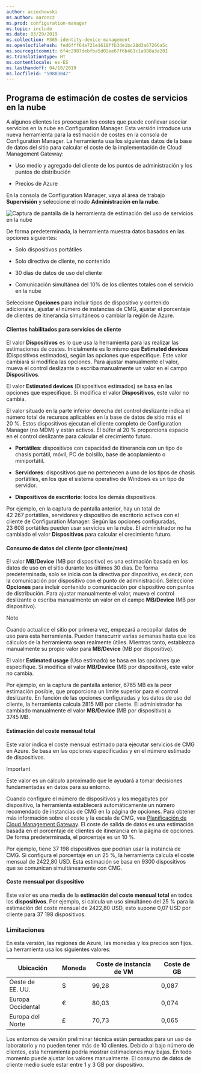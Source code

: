 ```yaml
---
author: aczechowski
ms.author: aaroncz
ms.prod: configuration-manager
ms.topic: include
ms.date: 03/29/2019
ms.collection: M365-identity-device-management
ms.openlocfilehash: fed6fff64a721e1618ffb3de1bc28d3a67266a5c
ms.sourcegitcommit: 6f4c2987debfba5d02ee67f6b461c1a988a3e201
ms.translationtype: HT
ms.contentlocale: es-ES
ms.lasthandoff: 04/18/2019
ms.locfileid: "59803047"
---
```

## <a name="bkmk_cmg"></a> Programa de estimación de costes de servicios en la nube

<!--3555774-->

A algunos clientes les preocupan los costes que puede conllevar asociar servicios en la nube en Configuration Manager. Esta versión introduce una nueva herramienta para la estimación de costes en la consola de Configuration Manager. La herramienta usa los siguientes datos de la base de datos del sitio para calcular el coste de la implementación de Cloud Management Gateway:  

- Uso medio y agregado del cliente de los puntos de administración y los puntos de distribución  

- Precios de Azure  

En la consola de Configuration Manager, vaya al área de trabajo **Supervisión** y seleccione el nodo **Administración en la nube**.  

![Captura de pantalla de la herramienta de estimación del uso de servicios en la nube](../../media/3555774-cmg-cost-estimator.png)

De forma predeterminada, la herramienta muestra datos basados en las opciones siguientes:  

- Solo dispositivos portátiles  

- Solo directiva de cliente, no contenido  

- 30 días de datos de uso del cliente  

- Comunicación simultánea del 10% de los clientes totales con el servicio en la nube  

Seleccione **Opciones** para incluir tipos de dispositivo y contenido adicionales, ajustar el número de instancias de CMG, ajustar el porcentaje de clientes de itinerancia simultáneos o cambiar la región de Azure.

#### <a name="clients-enabled-for-client-services"></a>Clientes habilitados para servicios de cliente

El valor **Dispositivos** es lo que usa la herramienta para las realizar las estimaciones de costes. Inicialmente es lo mismo que **Estimated devices** (Dispositivos estimados), según las opciones que especifique. Este valor cambiará si modifica las opciones. Para ajustar manualmente el valor, mueva el control deslizante o escriba manualmente un valor en el campo **Dispositivos**.

El valor **Estimated devices** (Dispositivos estimados) se basa en las opciones que especifique. Si modifica el valor **Dispositivos**, este valor no cambia.

El valor situado en la parte inferior derecha del control deslizante indica el número total de recursos aplicables en la base de datos de sitio más el 20 %. Estos dispositivos ejecutan el cliente completo de Configuration Manager (no MDM) y están activos. El búfer al 20 % proporciona espacio en el control deslizante para calcular el crecimiento futuro.

- **Portátiles**: dispositivos con capacidad de itinerancia con un tipo de chasis portátil, móvil, PC de bolsillo, base de acoplamiento o miniportátil.  

- **Servidores**: dispositivos que no pertenecen a uno de los tipos de chasis portátiles, en los que el sistema operativo de Windows es un tipo de servidor.  

- **Dispositivos de escritorio**: todos los demás dispositivos.  

Por ejemplo, en la captura de pantalla anterior, hay un total de 42 267 portátiles, servidores y dispositivo de escritorio activos con el cliente de Configuration Manager. Según las opciones configuradas, 23 608 portátiles pueden usar servicios en la nube. El administrador no ha cambiado el valor **Dispositivos** para calcular el crecimiento futuro.

#### <a name="client-data-consumption-per-clientmonth"></a>Consumo de datos del cliente (por cliente/mes)

El valor **MB/Device** (MB por dispositivo) es una estimación basada en los datos de uso en el sitio durante los últimos 30 días. De forma predeterminada, solo se inicia con la directiva por dispositivo, es decir, con la comunicación por dispositivo con el punto de administración. Seleccione **Opciones** para incluir contenido o comunicación por dispositivo con puntos de distribución. Para ajustar manualmente el valor, mueva el control deslizante o escriba manualmente un valor en el campo **MB/Device** (MB por dispositivo).

> [!Note]  
> Cuando actualice el sitio por primera vez, empezará a recopilar datos de uso para esta herramienta. Pueden transcurrir varias semanas hasta que los cálculos de la herramienta sean realmente útiles. Mientras tanto, establezca manualmente su propio valor para **MB/Device** (MB por dispositivo).  

El valor **Estimated usage** (Uso estimado) se basa en las opciones que especifique. Si modifica el valor **MB/Device** (MB por dispositivo), este valor no cambia.

<!-- The value at the bottom far right of the slider control is the total amount of data usage for all applicable resources. It defaults to 5,000 MB. When you include content, the tool increases this value to include the estimated amount of content. -->

Por ejemplo, en la captura de pantalla anterior, 6765 MB es la peor estimación posible, que proporciona un límite superior para el control deslizante. En función de las opciones configuradas y los datos de uso del cliente, la herramienta calcula 2815 MB por cliente. El administrador ha cambiado manualmente el valor **MB/Device** (MB por dispositivo) a 3745 MB.

#### <a name="total-monthly-cost-estimate"></a>Estimación del coste mensual total

Este valor indica el coste mensual estimado para ejecutar servicios de CMG en Azure. Se basa en las opciones especificadas y en el número estimado de dispositivos.

> [!Important]  
> Este valor es un cálculo aproximado que le ayudará a tomar decisiones fundamentadas en datos para su entorno.  

Cuando configure el número de dispositivos y los megabytes por dispositivo, la herramienta establecerá automáticamente un número recomendado de instancias de CMG en la página de opciones. Para obtener más información sobre el coste y la escala de CMG, vea [Planificación de Cloud Management Gateway](/sccm/core/clients/manage/cmg/plan-cloud-management-gateway#cost). El coste de salida de datos es una estimación basada en el porcentaje de clientes de itinerancia en la página de opciones. De forma predeterminada, el porcentaje es un 10 %.

Por ejemplo, tiene 37 198 dispositivos que podrían usar la instancia de CMG. Si configura el porcentaje en un 25 %, la herramienta calcula el coste mensual de 2422,80 USD. Esta estimación se basa en 9300 dispositivos que se comunican simultáneamente con CMG.

#### <a name="monthly-cost-per-device"></a>Coste mensual por dispositivo

Este valor es una media de la **estimación del coste mensual total** en todos los **dispositivos**. Por ejemplo, si calcula un uso simultáneo del 25 % para la estimación del coste mensual de 2422,80 USD, esto supone 0,07 USD por cliente para 37 198 dispositivos.


### <a name="limitations"></a>Limitaciones

En esta versión, las regiones de Azure, las monedas y los precios son fijos. La herramienta usa los siguientes valores:

|Ubicación | Moneda | Coste de instancia de VM | Coste de GB |
|---------|---------|---------|---------|
| Oeste de EE. UU. | $ | 99,28 | 0,087 |
| Europa Occidental | € | 80,03 | 0,074 |
| Europa del Norte | £ | 70,73 | 0,065 |

Los entornos de versión preliminar técnica están pensados para un uso de laboratorio y no pueden tener más de 10 clientes. Debido al bajo número de clientes, esta herramienta podría mostrar estimaciones muy bajas. En todo momento puede ajustar los valores manualmente. El consumo de datos de cliente medio suele estar entre 1 y 3 GB por dispositivo.
